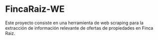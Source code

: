# FincaRaiz-WE
Este proyecto consiste en una herramienta de web scraping para la extracción de información relevante de ofertas de propiedades en Finca Raiz.
